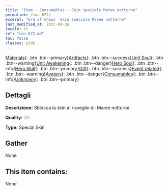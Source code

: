 ```yaml
---
title: "Item - Consumables - Skin speciale Maree notturne"
permalink: /con_672/
excerpt: "Era of Chaos  Skin speciale Maree notturne"
last_modified_at: 2021-04-26
locale: it
ref: "con_672.md"
toc: false
classes: wide
---
```

 [Materials](/ItemsIT/){: .btn .btn--primary}[Artifacts](/ItemsIT/Artifacts/){: .btn .btn--success}[Unit Soul](/ItemsIT/UnitSoul/){: .btn .btn--warning}[Unit Awakening](/ItemsIT/UnitAwakening/){: .btn .btn--danger}[Hero Soul](/ItemsIT/HeroSoul/){: .btn .btn--info}[Hero Skill](/ItemsIT/HeroSkill/){: .btn .btn--primary}[Gift](/ItemsIT/Gift/){: .btn .btn--success}[Event related](/ItemsIT/Events/){: .btn .btn--warning}[Avatars](/ItemsIT/Avatars/){: .btn .btn--danger}[Consumables](/ItemsIT/Consumables/){: .btn .btn--info}[Unknown](/ItemsIT/Unknown/){: .btn .btn--primary}

## Dettagli
 **Descrizione:** Sblocca la skin al risveglio di: Maree notturne.

 **Quality:** <span style="color: #DA70D6">OK</span>

 **Type:** Special Skin

## Gather

  None

## This item contains:

  None

